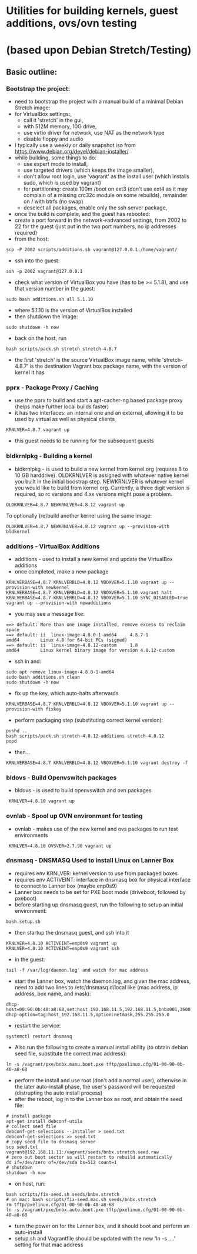 # Utilities for building kernels, guest additions, ovs/ovn testing
# (based upon Debian Stretch/Testing)

## Basic outline:

### Bootstrap the project:
* need to bootstrap the project with a manual build of a minimal Debian Stretch image:
 * for VirtualBox settings:, 
   * call it 'stretch' in the gui, 
   * with 512M memory, 10G drive, 
   * use virtio driver for network, use NAT as the network type
   * disable floppy and audio
 * I typically use a weekly or daily snapshot iso from https://www.debian.org/devel/debian-installer/
 * while building, some things to do: 
   * use expert mode to install, 
   * use targeted drivers (which keeps the image smaller),
   * don't allow root login, use 'vagrant' as the install user (which installs sudo, which is used by vagrant)
   * for partitioning: create 100m /boot on ext3 (don't use ext4 as it may complain of a missing crc32c module on some rebuilds), remainder on / with btrfs (no swap)
   * deselect all packages, enable only the ssh server package, 
* once the build is complete, and the guest has rebooted:
 * create a port forward in the network->advanced settings, from 2002 to 22 for the guest  (just put in the two port numbers, no ip addresses required)
 * from the host: 
```
scp -P 2002 scripts/additions.sh vagrant@127.0.0.1:/home/vagrant/
```
 * ssh into the guest: 
```
ssh -p 2002 vagrant@127.0.0.1
```
 * check what version of VirtualBox you have (has to be >= 5.1.8), and use that version number in the guest: 
```
sudo bash additions.sh all 5.1.10
```
 * where 5.1.10 is the version of VirtualBox installed
 * then shutdown the image:
```
sudo shutdown -h now
```
* back on the host, run 
```
bash scripts/pack.sh stretch stretch-4.8.7
```
  * the first 'stretch' is the source VirtualBox image name, while 'stretch-4.8.7' is the destination Vagrant box package name, with the version of kernel it has

### pprx - Package Proxy / Caching
* use the pprx to build and start a apt-cacher-ng based package proxy (helps make further local builds faster)
* it has two interfaces:  an internal one and an external, allowing it to be used by virtual as well as physical clients
```
KRNLVER=4.8.7 vagrant up
```
* this guest needs to be running for the subsequent guests

### bldkrnlpkg - Building a kernel
* bldkrnlpkg - is used to build a new kernel from kernel.org (requires 8 to 10 GB harddrive). OLDKRNLVER is assigned with whatever native kernel you built in the initial boostrap step.  NEWKRNLVER is whatever kernel you would like to build from kernel org.  Currently, a three digit version is required, so rc versions and 4.xx versions might pose a problem.
```
OLDKRNLVER=4.8.7 NEWKRNLVER=4.8.12 vagrant up
```
To optionally (re)build another kernel using the same image:
```
OLDKRNLVER=4.8.7 NEWKRNLVER=4.8.12 vagrant up --provision-with bldkernel
```

### additions - VirtualBox Additions
* additions - used to install a new kernel and update the VirtualBox additions
* once completed, make a new package
```
KRNLVERBASE=4.8.7 KRNLVERBLD=4.8.12 VBOXVER=5.1.10 vagrant up --provision-with newkernel
KRNLVERBASE=4.8.7 KRNLVERBLD=4.8.12 VBOXVER=5.1.10 vagrant halt
KRNLVERBASE=4.8.7 KRNLVERBLD=4.8.12 VBOXVER=5.1.10 SYNC_DISABLED=true vagrant up --provision-with newadditions
```
* you may see a message like:
```
==> default: More than one image installed, remove excess to reclaim space
==> default: ii  linux-image-4.8.0-1-amd64     4.8.7-1                     amd64        Linux 4.8 for 64-bit PCs (signed)
==> default: ii  linux-image-4.8.12-custom     1.0                         amd64        Linux kernel binary image for version 4.8.12-custom
```
* ssh in and:
```
sudo apt remove linux-image-4.8.0-1-amd64
sudo bash additions.sh clean
sudo shutdown -h now
```
* fix up the key, which auto-halts afterwards
```
KRNLVERBASE=4.8.7 KRNLVERBLD=4.8.12 VBOXVER=5.1.10 vagrant up --provision-with fixkey
```
* perform packaging step (substituting correct kernel version):
```
pushd ..
bash scripts/pack.sh stretch-4.8.12-additions stretch-4.8.12
popd
```
* then...
```
KRNLVERBASE=4.8.7 KRNLVERBLD=4.8.12 VBOXVER=5.1.10 vagrant destroy -f
```

### bldovs - Build Openvswitch packages
* bldovs - is used to build openvswitch and ovn packages
```
 KRNLVER=4.8.10 vagrant up
```

### ovnlab - Spool up OVN environment for testing
* ovnlab - makes use of the new kernel and ovs packages to run test environments
```
 KRNLVER=4.8.10 OVSVER=2.7.90 vagrant up
```
### dnsmasq - DNSMASQ Used to install Linux on Lanner Box
* requires env KRNLVER: kernel version to use from packaged boxes
* requires env ACTIVEINT: interface in dnsmasq box for physical interface to connect to Lanner box (maybe enp0s9)
* Lanner box needs to be set for PXE boot mode (driveboot, followed by pxeboot)
* before starting up dnsmasq guest, run the following to setup an initial environment:
```
bash setup.sh
```
* then startup the dnsmasq guest, and ssh into it
```
KRNLVER=4.8.10 ACTIVEINT=enp0s9 vagrant up
KRNLVER=4.8.10 ACTIVEINT=enp0s9 vagrant ssh
```
* in the guest:
```
tail -f /var/log/daemon.log' and watch for mac address
```
* start the Lanner box, watch the daemon.log, and given the mac address, need to add two lines to /etc/dnsmasq.d/local like (mac address, ip address, box name, and mask):
```
dhcp-host=00:90:0b:40:a8:68,set:host_192.168.11.5,192.168.11.5,bnbx001,3600
dhcp-option=tag:host_192.168.11.5,option:netmask,255.255.255.0
```
* restart the service:
```
systemctl restart dnsmasq
```
* Also run the following to create a manual install ability (to obtain debian seed file, substitute the correct mac address):
```
ln -s /vagrant/pxe/bnbx.manu.boot.pxe tftp/pxelinux.cfg/01-00-90-0b-40-a8-68
```
* perform the install and use root (don't add a normal user), 
   otherwise in the later auto-install phase, 
     the user's password will be requested (distrupting the auto install process)
* after the reboot, log in to the Lanner box as root, and obtain the seed file:
```
# install package
apt-get install debconf-utils
# collect seed file
debconf-get-selections --installer > seed.txt
debconf-get-selections >> seed.txt
# copy seed file to dnsmasq server
scp seed.txt vagrant@192.168.11.11:/vagrant/seeds/bnbx.stretch.seed.raw
# zero out boot sector so will restart to rebuild automatically
dd if=/dev/zero of=/dev/sda bs=512 count=1
# shutdown
shutdown -h now
```
* on host, run:
```
bash scripts/fix-seed.sh seeds/bnbx.stretch
# on mac: bash scripts/fix-seed.mac.sh seeds/bnbx.stretch
rm tftp/pxelinux.cfg/01-00-90-0b-40-a8-68
ln -s /vagrant/pxe/bnbx.auto.boot.pxe tftp/pxelinux.cfg/01-00-90-0b-40-a8-68
```
* turn the power on for the Lanner box, and it should boot and perform an auto-install
* setup.sh and Vagrantfile should be updated with the new 'ln -s ....' setting for that mac address
